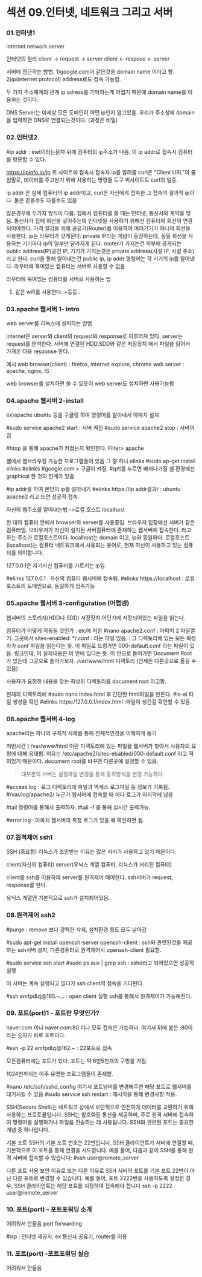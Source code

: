 # 섹션 09.인터넷, 네트워크 그리고 서버
 
### 01.인터넷1
internet
network 
server
 
인터넷의 원리
client -> request -> server
client <- respose <- server
 
서버에 접근하는 방법.
1)google.com과 같은것을 domain name 이라고 함.
2)ip(internet protocol) address로도 접속 가능함. 
 
두 가지 주소체계의 관계
ip adress를 기억하는게 어렵기 때문에 domain name을 이용하는 것이다.
 
DNS Server는 이세상 모든 도메인이 어떤 ip인지 알고있음.
우리가 주소창에 domain을 입력하면 DNS로 연결되는것이다. (과정은 비밀)

### 02.인터넷2
 #ip addr : inet이라는문자 뒤에 컴퓨터의 ip주소가 나옴. 
이 ip addr로 접속시 컴퓨터를 방문할 수 있다.
 
https://ipinfo.io/ip 
위 사이트에 접속시 접속자 ip를 알려줌
curl은 "Client URL"의 줄임말로, 데이터를 주고받기 위해 사용하는 명령줄 도구
위사이트도 curl의 일종.
 
 
ip addr 은 실제 컴퓨터의 ip addr이고,
curl은 자신에게 접속한 그 접속의 결과적 ip이다.
둘은 같을수도 다를수도 있음
 
많은경우에 두가지 방식이 다름.
집에서 컴퓨터를 쓸 때는 인터넷, 통신사와 계약을 맺음. 통신사가 집에 회선을 넣어주는데 인터넷을 사용하기 위해선 컴퓨터와 회선이 연결되어야한다. 가격 절감을 위해 공유기(Router)를 이용하여 여러기기가 하나의 회선을 사용한다. ip는 라우터가 갖게된다. private IP라는 개념이 등장하는데, 동일 회선을 사용하는 기기마다 ip의 일부만 달라지게 된다. router가 가지는건 외부에 공개되는 public address(IP)공인 IP, 기기가 가지는것은 private address(사설 IP, 사설 주소)라고 한다. curl을 통해 알아내는건 public ip, ip addr 명령어는 각 기기의 ip를 알아낸다. 라우터에 묶여있는 컴퓨터는 서버로 사용할 수 없음.
 
라우터에 묶여있는 컴퓨터를 서버로 사용하는 법
1) 같은 wifi를 사용한다.
+등등..

### 03.apache 웹서버 1- intro
web server를 리눅스에 설치하는 방법
 
internet은 server와 client의 request와 response로 이루어져 있다.
server는 request를 분석한다. 서버에 연결된 HDD,SDD와 같은 저장장치 에서 파일을 읽어서 가져온 다음 response 한다.
 
예시 
web browser(client) : firefox, internet explore, chrome
web server : apache, nginx, IS
 
web browser를 설치하면 쓸 수 있듯이 web server도 설치하면 사용가능함

### 04.apache 웹서버 2-install
 
ex)apache ubuntu 등을 구글링 하여 명령어를 알아내서 아파치 설치
 
#sudo service apache2 start : 서버 켜짐
#sudo service apache2 stop : 서버꺼짐
 
#htop 을 통해 apache가 켜졌는지 확인한다.
Filter> apache 
 
셸에서 웹브라우징 가능한 프로그램들이 있음
그 중 하나 elinks
#sudo ap-get install elinks
#elinks
#google.com > 구글이 켜짐.
#q키를 누르면 빠져나가짐
셸 환경에선 graphical 한 것의 한계가 있음
 
#ip addr을 하여 본인의 ip를 알아내기
#elinks https://ip addr결과/ : ubuntu apache2 라고 뜨면 성공적 접속. 
 
자신의 웹주소를 알아내는법
->로컬 호스트 localhost
 
한 대의 컴퓨터 안에서 browser와 server를 사용중임.
브라우저 입장에선 서버가 같은 컴퓨터임. 브라우저가 자신이 설치된 서버컴퓨터에 존재하는 웹서버에 접속한다. 라고 하는 주소가 로컬호스트이다. 
localhost는 domain 이고, ip와 동일하다. 
로컬호스트(localhost)는 컴퓨터 네트워크에서 사용되는 용어로, 현재 자신이 사용하고 있는 컴퓨터를 의미합니다. 
 
127.0.0.1은 자기자신 컴퓨터를 가르키는 ip임.
 
#elinks 127.0.0.1 : 자신의 컴퓨터 웹서버에 접속됨.
#elinks https://localhost : 로컬호스트의 도메인으로, 동일하게 접속가능

### 05.apache 웹서버 3-configuration (어렵넹)
 웹서버의 스토리지(HDD나 SDD)
저장장치 어딘가에 저장되어있는 파일을 읽는다.
 
컴퓨터가 어떻게 작동될 것인가 : etc에 저장
#nano apache2.conf : 아파치 2 파일열기.
그곳에서
sites-enabled: */.conf : 라는 파일 있음. : 그 디렉토리에 있는 모든 확장자가 conf 파일을 읽는다는 뜻. 이 파일로 드렁가면 000-default.conf 라는 파일이 있음. 링크인데, 이 실제내용은 이 안에 있다는 뜻. 이 안으로 들어가면 
Document Root가 있는데 그곳으로 들어가보자.
/var/www/html 디렉토리 (언제든 다른곳으로 옮길 수 있음)
 
사용자가 요청한 내용을 찾는 최상위 디렉토리를 document root 라고함.
 
현재의 디렉토리에
#sudo nano index.html 후 간단한 html파일을 만든다. 
#ls-al 파일 생성을 확인
#elinks https:/127.0.0.1/index.html :파일이 생긴걸 확인할 수 있음.

### 06.apache 웹서버 4-log
apache라는 하나의 구체적 사례를 통해 전체적인것을 이해하게 돕기
 
저번시간 ) /var/www/html 이란 디렉토리에 있는 파일을 웹서버가 찾아서 사용자의 요청에 대해 응대함. 이유는 /etc/apache2/sites-ebabled/000-default.conf 라고 적혀있기 때문이다. document root를 바꾸면 다른곳에 설정할 수 있음. 
>대부분의 서버는 설정파일 변경을 통해 동작방식을 변경 가능하다.
 
 
#access.log : 로그 디렉토리에 파일과 액세스 로그파일 등 정보가 기록됨.
#/var/log/apache2/
누군가 웹서버에 접속할 때 마다 로그가 마지막에 남음

#tail 명령어를 통해서 출력하자.
#tail -f 를 통해 실시간 출력가능.
 
#error.log : 아파치 웹서버의 특정 로그가 있을 때 확인하면 됨.

### 07.원격제어 ssh1
SSH (중요함)
리눅스가 조망받는 이유는 많은 서버가 사용하고 있기 때문이다. 
 
client(자신의 컴퓨터)
server(유닉스 계열 컴퓨터, 리눅스가 서리된 컴퓨터)
 
client를 ssh를 이용하여 server를 원격제어 해야한다.
ssh서버가 request, response를 한다.
 
유닉스 계열엔 기본적으로 ssh가 설치되어있음.

### 08.원격제어 ssh2
#purge : remove 보다 강력한 삭제, 설치환경 등도 모두 날아감
 
 
#sudo apt-get install openssh-server openssh-client : ssh와 관련된것들 제공하는 ssh서버 설치, 다른컴퓨터로 원격제어시 openssh-client 필요함.
 
#sudo service ssh start
#sudo ps aux | grep ssh : sshd라고 되어있으면 성공적 실행
 
이 서버는 계속 실행되고 있다가 ssh client의 접속을 기다린다.
 
#ssh emfpdlzj@165.~... : open client 실행
ssh를 통해서 원격제어가 가능해진다.

### 09. 포트(port)1 - 포트란 무엇인가?
naver.com 이나
naver.com:80 이나 모두 접속은 가능하다.
여기서 뒤에 붙은 :80이라는 숫자가 바로 포트이다.
 
#ssh -p 22 emfpdlzj@162.~ : 22포트로 접속
 
모든컴퓨터에는 포트가 있다.
포트는 약 6만5천개의 구멍을 가짐. 
 
1024번까지는 아주 유명한 프로그램들이 존재함.
 
#nano /etc/ssh/sshd\_config
여기서 포트넘버를 변경해주면 해당 포트로 웹서버를 대기시킬 수 있음
#sudo service ssh restart : 재시작을 통해 변경사항 적용.
 
SSH(Secure Shell)는 네트워크 상에서 보안적으로 안전하게 데이터를 교환하기 위해 사용하는 프로토콜입니다. SSH는 암호화된 통신을 제공하며, 주로 원격 서버에 접속하여 명령어를 실행하거나 파일을 전송하는 데 사용됩니다. SSH와 관련된 포트는 중요한 개념 중 하나입니다.
 
기본 포트
SSH의 기본 포트 번호는 22번입니다. SSH 클라이언트가 서버에 연결할 때, 기본적으로 이 포트를 통해 연결을 시도합니다. 예를 들어, 다음과 같이 SSH를 통해 원격 서버에 접속할 수 있습니다:
#ssh user@remote\_server
 
다른 포트 사용
보안 이유로 또는 다른 이유로 SSH 서버의 포트를 기본 포트 22번이 아닌 다른 포트로 변경할 수 있습니다. 예를 들어, 포트 2222번을 사용하도록 설정한 경우, SSH 클라이언트는 해당 포트를 지정하여 접속해야 합니다
ssh -p 2222 user@remote\_server

### 10. 포트(port) - 포트포워딩 소개
어려워서 안들음
 port forwarding
 
#isp : 인터넷 제공자, ex 통신사
공유기, router를 이용

### 11. 포트(port) -포트포워딩 실습
어려워서 안들음
